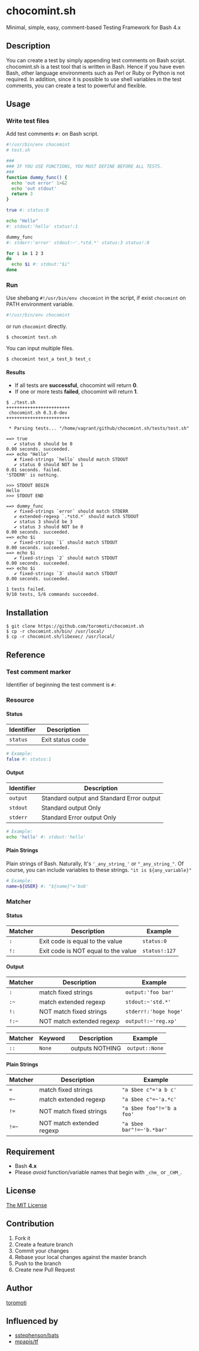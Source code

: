 # chocomint.sh

Minimal, simple, easy, comment-based Testing Framework for Bash 4.x

## Description

You can create a test by simply appending test comments on Bash script.
chocomint.sh is a test tool that is written in Bash.
Hence if you have even Bash, other language environments such as Perl or
Ruby or Python is not required. In addition, since it is possible to use shell
variables in the test comments, you can create a test to powerful and flexible.

## Usage

### Write test files

Add test comments `#:` on Bash script.

``` bash
#!/usr/bin/env chocomint
# test.sh

###
### IF YOU USE FUNCTIONS, YOU MUST DEFINE BEFORE ALL TESTS.
###
function dummy_func() {
  echo 'out error' 1>&2
  echo 'out stdout'
  return 3
}

true #: status:0

echo "Hello"
#: stdout:'hello' status!:1

dummy_func
#: stderr:'error' stdout:~'.*std.*' status:3 status!:0

for i in 1 2 3
do
  echo $i #: stdout:"$i"
done
```

### Run

Use shebang `#!/usr/bin/env chocomint` in the script,
if exist `chocomint` on PATH environment variable.

``` bash
#!/usr/bin/env chocomint
```

or run `chocomint` directly.

```
$ chocomint test.sh
```

You can input multiple files.

```
$ chocomint test_a test_b test_c
```

#### Results

- If all tests are __successful__, chocomint will return __0__.
- If one or more tests __failed__, chocomint will return __1__.

```
$ ./test.sh
++++++++++++++++++++++++
 chocomint.sh 0.3.0-dev
++++++++++++++++++++++++

 * Parsing tests... "/home/vagrant/github/chocomint.sh/tests/test.sh"

==> true
   ✔ status 0 should be 0
0.00 seconds. succeeded.
==> echo "Hello"
   ✘ fixed-strings `hello` should match STDOUT
   ✔ status 0 should NOT be 1
0.01 seconds. failed.
'STDERR' is nothing.

>>> STDOUT BEGIN
Hello
>>> STDOUT END

==> dummy_func
   ✔ fixed-strings `error` should match STDERR
   ✔ extended-regexp `.*std.*` should match STDOUT
   ✔ status 3 should be 3
   ✔ status 3 should NOT be 0
0.00 seconds. succeeded.
==> echo $i
   ✔ fixed-strings `1` should match STDOUT
0.00 seconds. succeeded.
==> echo $i
   ✔ fixed-strings `2` should match STDOUT
0.00 seconds. succeeded.
==> echo $i
   ✔ fixed-strings `3` should match STDOUT
0.00 seconds. succeeded.

1 tests failed.
9/10 tests, 5/6 commands succeeded.
```

## Installation

```
$ git clone https://github.com/toromoti/chocomint.sh
$ cp -r chocomint.sh/bin/ /usr/local/
$ cp -r chocomint.sh/libexec/ /usr/local/
```

## Reference

### Test comment marker

Identifier of beginning the test comment is `#:`

### Resource

#### Status

| Identifier | Description
|------------|-------------
| `status`   | Exit status code

``` bash
# Example:
false #: status:1
```

#### Output

| Identifier | Description
|------------|-------------
| `output`   | Standard output and Standard Error output
| `stdout`   | Standard output Only
| `stderr`   | Standard Error output Only

``` bash
# Example:
echo 'hello' #: stdout:'hello'
```

#### Plain Strings

Plain strings of Bash. Naturally, It's `'_any_string_'` or `"_any_string_"`. Of course, you can include variables to these strings. `"it is ${any_variable}"`

``` bash
# Example:
name=${USER} #: "${name}"='bob'
```

### Matcher

#### Status

| Matcher | Description                         | Example                   |
|---------|-------------------------------------|---------------------------|
| `:`     | Exit code is equal to the value     | `status:0`                |
| `!:`    | Exit code is NOT equal to the value | `status!:127`             |

#### Output

| Matcher  | Description                         | Example                   |
|----------|-------------------------------------|---------------------------|
| `:`      | match fixed strings                 | `output:'foo bar'`
| `:~`     | match extended regexp               | `stdout:~'std.*'`
| `!:`     | NOT match fixed strings             | `stderr!:'hoge hoge'`
| `!:~`    | NOT match extended regexp           | `output!:~'reg.xp'`

| Matcher  | Keyword | Description     | Example         |
|----------|---------|-----------------|-----------------|
| `::`     | `None`  | outputs NOTHING | `output::None`

#### Plain Strings

| Matcher | Description                         | Example                   |
|---------|-------------------------------------|---------------------------|
| `=`     | match fixed strings                 | `"a $bee c"='a b c'`
| `=~`    | match extended regexp               | `"a $bee c"=~'a.*c'`
| `!=`    | NOT match fixed strings             | `"a $bee foo"!='b a foo'`
| `!=~`   | NOT match extended regexp           | `"a $bee bar"!=~'b.*bar'`

## Requirement

- Bash __4.x__
- Please _avoid_ function/variable names that begin with `_chm_` or `_CHM_`.

## License

[The MIT License](https://github.com/tcnksm/tool/blob/master/LICENCE)

## Contribution

1. Fork it
2. Create a feature branch
3. Commit your changes
4. Rebase your local changes against the master branch
5. Push to the branch
6. Create new Pull Request

## Author

[toromoti](https://github.com/toromoti)

## Influenced by

- [sstephenson/bats](https://github.com/sstephenson/bats)
- [mpapis/tf](https://github.com/mpapis/tf)
